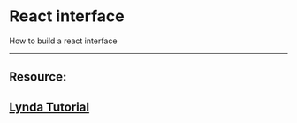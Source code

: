 # React interface

How to build a react interface


---
## Resource: 

[Lynda Tutorial](https://www.lynda.com/React-js-tutorials/Welcome/495271/511713-4.html)
---
